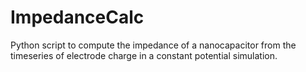 # ImpedanceCalc
Python script to compute the impedance of a nanocapacitor from the timeseries of electrode charge in a constant potential simulation.
